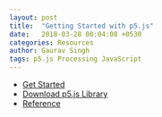 ```yaml
---
layout: post
title:  "Getting Started with p5.js"
date:   2018-03-28 00:04:08 +0530
categories: Resources
author: Gaurav Singh
tags: p5.js Processing JavaScript
---
```


* [Get Started](https://p5js.org/get-started/)
* [Download p5.js Library](https://p5js.org/download/)
* [Reference](https://p5js.org/reference/)

